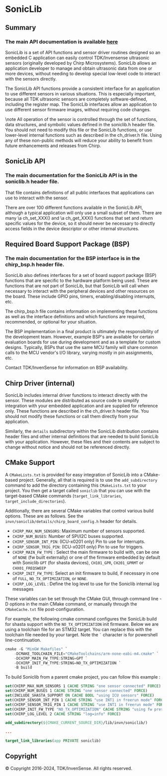 # SonicLib

## Summary

### The main API documentation is available [here](https://tdk-invn-oss.github.io/ultrasonic.soniclib)

SonicLib is a set of API functions and sensor driver routines designed so
an embedded C application can easily control TDK/Invensense ultrasonic sensors (originally
developed by Chirp Microsystems).  SonicLib allows an application developer to manage and obtain 
ultrasonic data from one or more devices, without needing to develop special low-level code 
to interact with the sensors directly.

The SonicLib API functions provide a consistent interface for an application to use
different sensors in various situations.  This is especially important, because
all TDK ultrasonic sensors are completely software-defined, including the register map.  The
SonicLib interfaces allow an application to use different sensor firmware images,
without requiring code changes.

\note All operation of the sensor is controlled through the set of functions, data structures,
and symbolic values defined in the soniclib.h header file.  You should not need to modify this file 
or the SonicLib functions, or use lower-level internal functions such as described in 
the ch_driver.h file.  Using any of these non-public methods will reduce your ability to 
benefit from future enhancements and releases from Chirp.

## SonicLib API
### The main documentation for the SonicLib API is in the soniclib.h header file.
That file contains definitions of all public interfaces that applications can
use to interact with the sensor.

There are over 100 different functions available in the SonicLib API, although a typical 
application will only use a small subset of them.  There are many \a ch_set_XXX() and
\a ch_get_XXX() functions that set and return specific values for the device, so it should 
never be necessary to directly access fields in the device descriptor or other internal
structures.

## Required Board Support Package (BSP)
### The main documentation for the BSP interface is in the chirp_bsp.h header file.
SonicLib also defines interfaces for a set of board support package (BSP) 
functions that are specific to the hardware platform being used.  These are functions
that are not part of SonicLib, but that SonicLib will call when necessary
to interact with the peripheral devices and other resources on the board. 
These include GPIO pins, timers, enabling/disabling interrupts, etc.

The chirp_bsp.h file contains information on implementing these functions as well as
the interface definitions and which functions are required, recommended, or optional 
for your situation.

The BSP implementation in a final product is ultimately the responsibility of
the development team. However, example BSP's are available for certain 
evaluation boards for use during development and as a template for custom
designs.  Typically, BSPs that use the same MCU family will share common calls
to the MCU vendor's I/O library, varying mostly in pin assignments, etc.

Contact TDK/InvenSense for information on BSP availability.

## Chirp Driver (internal)
SonicLib includes internal driver functions to interact directly with the sensor.
These modules are distributed as source code to simplify integration with your embedded
application and are supplied for reference only.  These functions are described in the 
ch_driver.h header file.  You should not modify these functions or call them directly 
from your application.

Similarly, the `details` subdirectory within the SonicLib distribution contains
header files and other internal definitions that are needed to build SonicLib
with your application.  However, these files and their contents are subject
to change without notice and should not be referenced directly.

## CMake Support
A `CMakeLists.txt` is provided for easy integration of SonicLib into a CMake-based
project. Generally, all that is required is to use the `add_subdirectory`
command to add the directory containing this `CMakeLists.txt` to your project.
You then get a target called `soniclib` that you can use with the target-based
CMake commands (`target_link_libraries`, `target_include_directories`).

Additionally, there are several CMake variables that control various build
options. These are as follows. See the
`invn/soniclib/details/chirp_board_config.h` header for details.

* `CHIRP_MAX_NUM_SENSORS`: Maximum number of sensors supported.
* `CHIRP_NUM_BUSES`: Number of SPI/I2C buses supported.
* `CHIRP_SENSOR_INT_PIN`: (ICU-x0201 only) Pin to use for interrupts.
* `CHIRP_SENSOR_TRIG_PIN`: (ICU-x0201 only) Pin to use for triggers.
* `CHIRP_MAIN_FW_TYPE` : Select the main firmware to build with, can be one of `NONE` (fw built externally) or one of the firmware embedded by default with Soniclib `GPT` (for shasta devices), `CH101_GPR`, `CH201_GPRMT` or `CHX01_FREQSWEEP`
* `CHIRP_INIT_FW_TYPE`: Select an init firmware to build, if necessary in one of `FULL`, `NO_TX_OPTIMIZATION`, or `NONE`.
* `CHIRP_LOG_LEVEL` : Define the log level to use for the Soniclib internal log messages

These variables can be set through the CMake GUI, through command line -D
options in the main CMake command, or manually through the `CMakeCache.txt` file
post-configuration.

For example, the following cmake command configures the SonicLib build for
shasta support with the `NO_TX_OPTIMIZATION` init firmware. Below we are using a
toolchain file for an STM32 target. You can replace this with the toolchain file
needed by your target. Note the `` ` `` character is for powershell
line-continuation.

```powershell
cmake -G "MinGW Makefiles" `
    -DCMAKE_TOOLCHAIN_FILE="CMakeToolchains/arm-none-eabi-m4.cmake" `
    -DCHIRP_MAIN_FW_TYPE:STRING=GPT `
    -DCHIRP_INIT_FW_TYPE:STRING=NO_TX_OPTIMIZATION `
    -B build
```

To build Soniclib from a parent cmake project, you can follow this example :

```cmake
set(CHIRP_MAX_NUM_SENSORS 1 CACHE STRING "one sensor connected" FORCE)
set(CHIRP_NUM_BUSES 1 CACHE STRING "one sensor connected" FORCE)
set(INCLUDE_SHASTA_SUPPORT ON CACHE BOOL "using ICU sensors" FORCE)
set(CHIRP_SENSOR_INT_PIN 1 CACHE STRING "use INT1 in freerun mode" FORCE)
set(CHIRP_SENSOR_TRIG_PIN 1 CACHE STRING "use INT1 in freerun mode" FORCE)
set(CHIRP_INIT_FW_TYPE "NO_TX_OPTIMIZATION" CACHE STRING "using fw presencev2" FORCE)
set(CHIRP_LOG_LEVEL 2 CACHE STRING "log=info" FORCE)

add_subdirectory(${CMAKE_CURRENT_SOURCE_DIR}/lib/invn/soniclib/)

...

target_link_libraries(app PRIVATE soniclib)
```

## Copyright
&copy; Copyright 2016-2024, TDK/InvenSense.  All rights reserved.
